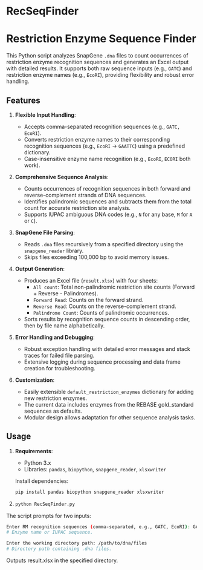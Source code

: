 # RecSeqFinder
# Restriction Enzyme Sequence Finder

This Python script analyzes SnapGene `.dna` files to count occurrences of restriction enzyme recognition sequences and generates an Excel output with detailed results. It supports both raw sequence inputs (e.g., `GATC`) and restriction enzyme names (e.g., `EcoRI`), providing flexibility and robust error handling.

## Features

1. **Flexible Input Handling**:
   - Accepts comma-separated recognition sequences (e.g., `GATC, EcoRI`).
   - Converts restriction enzyme names to their corresponding recognition sequences (e.g., `EcoRI` → `GAATTC`) using a predefined dictionary.
   - Case-insensitive enzyme name recognition (e.g., `EcoRI`, `ECORI` both work).

2. **Comprehensive Sequence Analysis**:
   - Counts occurrences of recognition sequences in both forward and reverse-complement strands of DNA sequences.
   - Identifies palindromic sequences and subtracts them from the total count for accurate restriction site analysis.
   - Supports IUPAC ambiguous DNA codes (e.g., `N` for any base, `M` for `A` or `C`).

3. **SnapGene File Parsing**:
   - Reads `.dna` files recursively from a specified directory using the `snapgene_reader` library.
   - Skips files exceeding 100,000 bp to avoid memory issues.

4. **Output Generation**:
   - Produces an Excel file (`result.xlsx`) with four sheets:
     - `All count`: Total non-palindromic restriction site counts (Forward + Reverse - Palindromes).
     - `Forward Read`: Counts on the forward strand.
     - `Reverse Read`: Counts on the reverse-complement strand.
     - `Palindrome Count`: Counts of palindromic occurrences.
   - Sorts results by recognition sequence counts in descending order, then by file name alphabetically.

5. **Error Handling and Debugging**:
   - Robust exception handling with detailed error messages and stack traces for failed file parsing.
   - Extensive logging during sequence processing and data frame creation for troubleshooting.

6. **Customization**:
   - Easily extensible `default_restriction_enzymes` dictionary for adding new restriction enzymes.
   - The current data includes enzymes from the REBASE gold_standard sequences as defaults.
   - Modular design allows adaptation for other sequence analysis tasks.

## Usage

1. **Requirements**:
   - Python 3.x
   - Libraries: `pandas`, `biopython`, `snapgene_reader`, `xlsxwriter`

   Install dependencies:
   ```bash
   pip install pandas biopython snapgene_reader xlsxwriter
   ```
2.
   ```bash
   python RecSeqFinder.py
   ```
The script prompts for two inputs:

```bash
Enter RM recognition sequences (comma-separated, e.g., GATC, EcoRI): GATC
# Enzyme name or IUPAC sequence.
```

```bash
Enter the working directory path: /path/to/dna/files
# Directory path containing .dna files.
```

Outputs result.xlsx in the specified directory.
